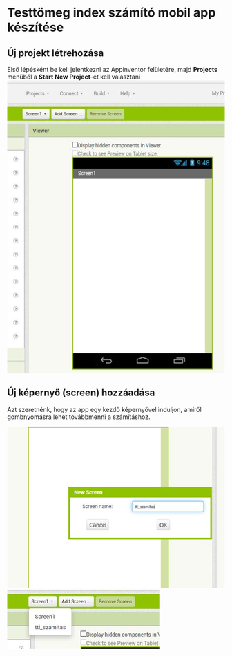 # Testtömeg index számító mobil app készítése
## Új projekt létrehozása
Első lépésként be kell jelentkezni az Appinventor felületére, majd **Projects** menüből a **Start New Project**-et kell választani
![ujprojekt](newproj.JPG)

## Új képernyő (screen) hozzáadása
Azt szeretnénk, hogy az app egy kezdő képernyővel induljon, amiről gombnyomásra lehet továbbmenni a számításhoz.

![ns](newscreen.JPG)
![screenek](screenek.jpg)



